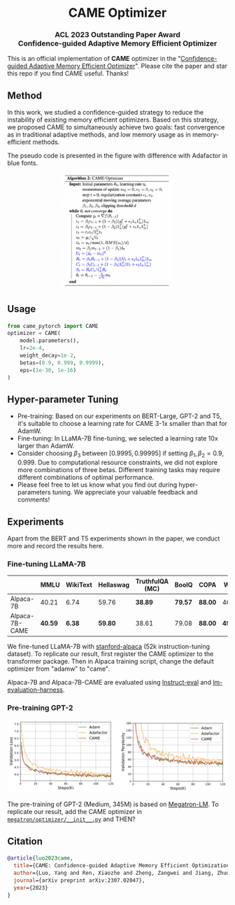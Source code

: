 <h1 align="center">CAME Optimizer</h1>
<h3 align="center">ACL 2023 Outstanding Paper Award<br/>Confidence-guided Adaptive Memory Efficient Optimizer</h3>

This is an official implementation of **CAME** optimizer in the "[Confidence-guided Adaptive Memory Efficient Optimizer](https://arxiv.org/abs/2307.02047)". Please cite the paper and star this repo if you find CAME useful. Thanks!

## Method

In this work, we studied a confidence-guided strategy to reduce the instability of existing memory efficient optimizers. Based on this strategy, we proposed CAME to simultaneously achieve two goals: fast convergence as in traditional adaptive methods, and low memory usage as in memory-efficient methods.

The pseudo code is presented in the figure with difference with Adafactor in blue fonts.

<p align="center">
<img src="assets/came_code.png" alt="CAME optimizer pseudo code" width="50%" />
</p>
<!-- ![CAME_code](assets/came_code.png) -->

## Usage

```python
from came_pytorch import CAME
optimizer = CAME(
    model.parameters(),
    lr=2e-4,
    weight_decay=1e-2,
    betas=(0.9, 0.999, 0.9999),
    eps=(1e-30, 1e-16)
)
```

## Hyper-parameter Tuning

* Pre-training: Based on our experiments on BERT-Large, GPT-2 and T5, it's suitable to choose a learning rate for CAME 3-1x smaller than that for AdamW.
* Fine-tuning: In LLaMA-7B fine-tuning, we selected a learning rate 10x larger than AdamW.
* Consider choosing $\beta_3$ between $[0.9995, 0.99995]$ if setting $\beta_1, \beta_2=0.9, 0.999$. Due to computational resource constraints, we did not explore more combinations of three betas. Different training tasks may require different combinations of optimal performance.
* Please feel free to let us know what you find out during hyper-parameters tuning. We appreciate your valuable feedback and comments!
## Experiments

Apart from the BERT and T5 experiments shown in the paper, we conduct more and record the results here.

### Fine-tuning LLaMA-7B

|                | MMLU      | WikiText | Hellaswag | TruthfulQA (MC) | BoolQ     | COPA      | WSC       | WIC       |
| -------------- | --------- | -------- | --------- | --------------- | --------- | --------- | --------- | --------- |
| Alpaca-7B      | 40.21     | 6.74     | 59.76     | **38.89**       | **79.57** | **88.00** | 46.15     | 49.84     |
| Alpaca-7B-CAME | **40.59** | **6.38** | **59.80** | 38.61           | 79.08     | **88.00** | **49.04** | **50.78** |

We fine-tuned LLaMA-7B with [stanford-alpaca](https://github.com/tatsu-lab/stanford_alpaca) (52k instruction-tuning dataset). To replicate our result, first register the CAME optimizer to the transformer package. Then in Alpaca training script, change the default optimizer from "adamw" to "came".

Alpaca-7B and Alpaca-7B-CAME are evaluated using [Instruct-eval](https://github.com/declare-lab/instruct-eval) and [lm-evaluation-harness](https://github.com/EleutherAI/lm-evaluation-harness).

### Pre-training GPT-2

![CAME_gpt2](assets/gpt-2_came.png)

The pre-training of GPT-2 (Medium, 345M) is based on [Megatron-LM](https://github.com/NVIDIA/Megatron-LM). To replicate our result, add the CAME optimizer in [`megatron/optimizer/__init__.py`](https://github.com/NVIDIA/Megatron-LM/blob/main/megatron/optimizer/__init__.py) and THEN?

## Citation

```bibtex
@article{luo2023came,
  title={CAME: Confidence-guided Adaptive Memory Efficient Optimization},
  author={Luo, Yang and Ren, Xiaozhe and Zheng, Zangwei and Jiang, Zhuo and Jiang, Xin and You, Yang},
  journal={arXiv preprint arXiv:2307.02047},
  year={2023}
}
```
